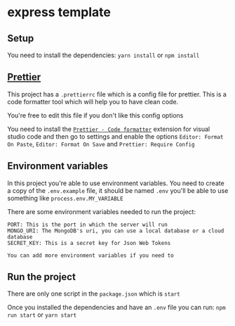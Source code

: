 # express template

## Setup

You need to install the dependencies: `yarn install`  or  `npm install`


## [Prettier](https://prettier.io/)

This project has a `.prettierrc` file which is a config file for prettier. This is a code formatter tool which will help you to have clean code.

You're free to edit this file if you don't like this config options

You need to install the [`Prettier - Code formatter`](https://marketplace.visualstudio.com/items?itemName=esbenp.prettier-vscode) extension for visual studio code and then go to settings and enable the options `Editor: Format On Paste`, `Editor: Format On Save` and `Prettier: Require Config`

## Environment variables

In this project you're able to use environment variables. You need to create a copy of the `.env.example` file, it should be named `.env` you'll be able to use something like `process.env.MY_VARIABLE`

There are some environment variables needed to run the project:

```
PORT: This is the port in which the server will run
MONGO_URI: The MongoDB's uri, you can use a local database or a cloud database
SECRET_KEY: This is a secret key for Json Web Tokens

You can add more environment variables if you need to
```

## Run the project

There are only one script in the `package.json` which is `start`

Once you installed the dependencies and have an `.env` file you can run: `npm run start` or `yarn start`
